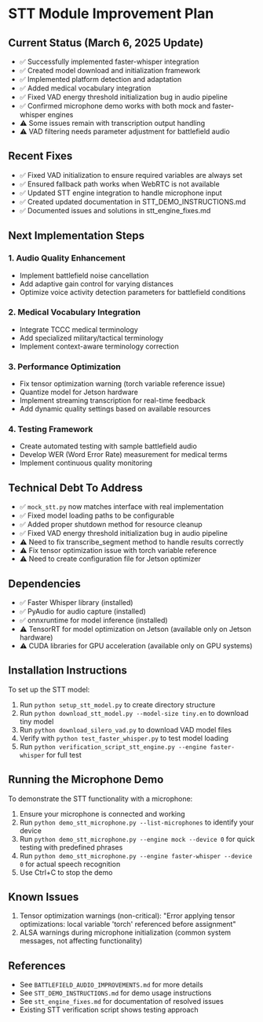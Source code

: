 # STT Module Improvement Plan

## Current Status (March 6, 2025 Update)
- ✅ Successfully implemented faster-whisper integration
- ✅ Created model download and initialization framework
- ✅ Implemented platform detection and adaptation
- ✅ Added medical vocabulary integration
- ✅ Fixed VAD energy threshold initialization bug in audio pipeline
- ✅ Confirmed microphone demo works with both mock and faster-whisper engines
- ⚠️ Some issues remain with transcription output handling
- ⚠️ VAD filtering needs parameter adjustment for battlefield audio

## Recent Fixes
- ✅ Fixed VAD initialization to ensure required variables are always set
- ✅ Ensured fallback path works when WebRTC is not available
- ✅ Updated STT engine integration to handle microphone input
- ✅ Created updated documentation in STT_DEMO_INSTRUCTIONS.md
- ✅ Documented issues and solutions in stt_engine_fixes.md

## Next Implementation Steps

### 1. Audio Quality Enhancement
- Implement battlefield noise cancellation
- Add adaptive gain control for varying distances
- Optimize voice activity detection parameters for battlefield conditions

### 2. Medical Vocabulary Integration
- Integrate TCCC medical terminology
- Add specialized military/tactical terminology
- Implement context-aware terminology correction

### 3. Performance Optimization
- Fix tensor optimization warning (torch variable reference issue)
- Quantize model for Jetson hardware
- Implement streaming transcription for real-time feedback
- Add dynamic quality settings based on available resources

### 4. Testing Framework
- Create automated testing with sample battlefield audio
- Develop WER (Word Error Rate) measurement for medical terms
- Implement continuous quality monitoring

## Technical Debt To Address
- ✅ `mock_stt.py` now matches interface with real implementation
- ✅ Fixed model loading paths to be configurable
- ✅ Added proper shutdown method for resource cleanup
- ✅ Fixed VAD energy threshold initialization bug in audio pipeline
- ⚠️ Need to fix transcribe_segment method to handle results correctly
- ⚠️ Fix tensor optimization issue with torch variable reference
- ⚠️ Need to create configuration file for Jetson optimizer

## Dependencies
- ✅ Faster Whisper library (installed)
- ✅ PyAudio for audio capture (installed)
- ✅ onnxruntime for model inference (installed)
- ⚠️ TensorRT for model optimization on Jetson (available only on Jetson hardware)
- ⚠️ CUDA libraries for GPU acceleration (available only on GPU systems)

## Installation Instructions
To set up the STT model:
1. Run `python setup_stt_model.py` to create directory structure
2. Run `python download_stt_model.py --model-size tiny.en` to download tiny model
3. Run `python download_silero_vad.py` to download VAD model files
4. Verify with `python test_faster_whisper.py` to test model loading
5. Run `python verification_script_stt_engine.py --engine faster-whisper` for full test

## Running the Microphone Demo
To demonstrate the STT functionality with a microphone:
1. Ensure your microphone is connected and working
2. Run `python demo_stt_microphone.py --list-microphones` to identify your device
3. Run `python demo_stt_microphone.py --engine mock --device 0` for quick testing with predefined phrases
4. Run `python demo_stt_microphone.py --engine faster-whisper --device 0` for actual speech recognition
5. Use Ctrl+C to stop the demo

## Known Issues
1. Tensor optimization warnings (non-critical): "Error applying tensor optimizations: local variable 'torch' referenced before assignment"
2. ALSA warnings during microphone initialization (common system messages, not affecting functionality)

## References
- See `BATTLEFIELD_AUDIO_IMPROVEMENTS.md` for more details
- See `STT_DEMO_INSTRUCTIONS.md` for demo usage instructions
- See `stt_engine_fixes.md` for documentation of resolved issues
- Existing STT verification script shows testing approach